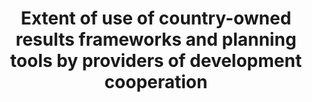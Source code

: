 ---
comments_and_limitations: Under review.
data_non_statistical: true
goal_meta_link: http://unstats.un.org/sdgs/files/metadata-compilation/Metadata-Goal-17.pdf
graph_title: Extent of use of country-owned results frameworks and planning tools
  by providers of development cooperation
graph_type: line
has_metadata: false
indicator: 17.15.1
indicator_name: Extent of use of country-owned results frameworks and planning tools
  by providers of development cooperation
indicator_sort_order: 17-15-01
indicator_variable: null
layout: indicator
national_geographical_coverage: United States
permalink: /17-15-1/
published: true
reporting_status: notstarted
sdg_goal: 17
source_active_1: true
source_notes_1: null
source_title_1: null
target: Respect each country's policy space and leadership to establish and implement
  policies for poverty eradication and sustainable development.
target_id: '17.15'
title: Extent of use of country-owned results frameworks and planning tools by providers
  of development cooperation
un_custodial_agency: OECD, UNDP
un_designated_tier: '2'
variable_description: null
variable_notes: null
---
